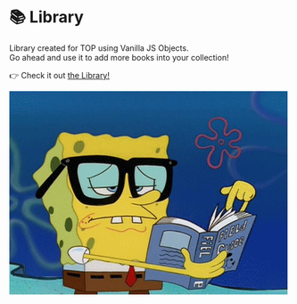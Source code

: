 # 📚 Library 

Library created for TOP using Vanilla JS Objects.  
Go ahead and use it to add more books into your collection!

👉 Check it out [the Library!](sagar-kap.github.io/library/) 

![Read up all you can!](/media/giphy.gif)